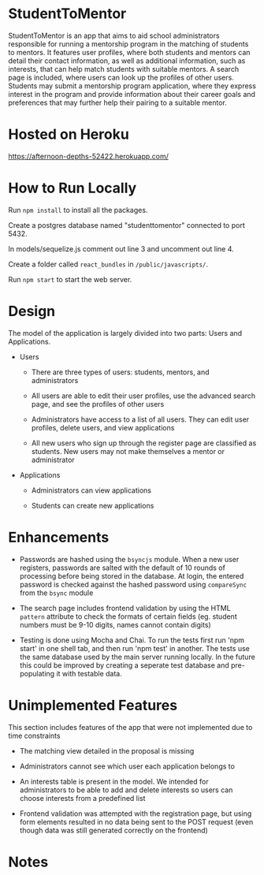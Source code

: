 # StudentToMentor

StudentToMentor is an app that aims to aid school administrators responsible for running a mentorship program in the matching of students to mentors. It features user profiles, where both students and mentors can detail their contact information, as well as additional information, such as interests, that can help match students with suitable mentors. A search page is included, where users can look up the profiles of other users. Students may submit a mentorship program application, where they express interest in the program and provide information about their career goals and preferences that may further help their pairing to a suitable mentor.

# Hosted on Heroku

https://afternoon-depths-52422.herokuapp.com/

# How to Run Locally

Run `npm install` to install all the packages.

Create a postgres database named "studenttomentor" connected to port 5432.

In models/sequelize.js comment out line 3 and uncomment out line 4.

Create a folder called `react_bundles` in `/public/javascripts/`.

Run `npm start` to start the web server.

# Design

The model of the application is largely divided into two parts: Users and Applications.

- Users

  - There are three types of users: students, mentors, and administrators
  
  - All users are able to edit their user profiles, use the advanced search page, and see the profiles of other users
  
  - Administrators have access to a list of all users. They can edit user profiles, delete users, and view applications
  
  - All new users who sign up through the register page are classified as students. New users may not make themselves a mentor or administrator

- Applications

  - Administrators can view applications

  - Students can create new applications

# Enhancements

- Passwords are hashed using the `bsyncjs` module. When a new user registers, passwords are salted with the default of 10 rounds of processing before being stored in the database. At login, the entered password is checked against the hashed password using `compareSync` from the `bsync` module

- The search page includes frontend validation by using the HTML `pattern` attribute to check the formats of certain fields (eg. student numbers must be 9-10 digits, names cannot contain digits)

- Testing is done using Mocha and Chai. To run the tests first run 'npm start' in one shell tab, and then run 'npm test' in another. The tests use the same database used by the main server running locally. In the future this could be improved by creating a seperate test database and pre-populating it with testable data.

# Unimplemented Features

This section includes features of the app that were not implemented due to time constraints

- The matching view detailed in the proposal is missing

- Administrators cannot see which user each application belongs to

- An interests table is present in the model. We intended for administrators to be able to add and delete interests so users can choose interests from a predefined list

- Frontend validation was attempted with the registration page, but using form elements resulted in no data being sent to the POST request (even though data was still generated correctly on the frontend)

# Notes
